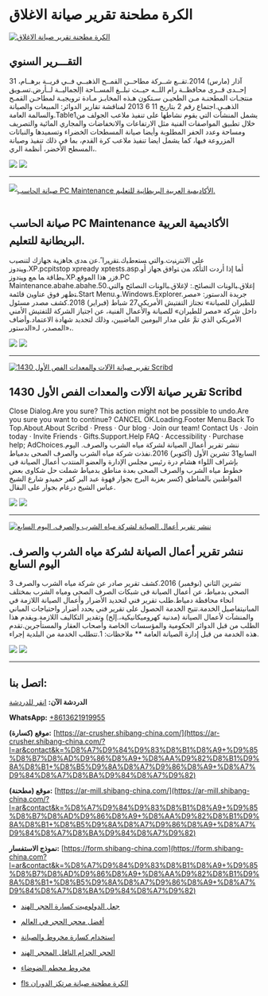 # الكرة مطحنة تقرير صيانة الاغلاق

<a href="https://swt.shibang-china.com/?l=ar&img&k=%D8%A7%D9%84%D9%83%D8%B1%D8%A9+%D9%85%D8%B7%D8%AD%D9%86%D8%A9+%D8%AA%D9%82%D8%B1%D9%8A%D8%B1+%D8%B5%D9%8A%D8%A7%D9%86%D8%A9+%D8%A7%D9%84%D8%A7%D8%BA%D9%84%D8%A7%D9%82" target="_blank">![الكرة مطحنة تقرير صيانة الاغلاق](http://static.shibang-china.com/all-800x300/505.jpg)</a>

## التقـــرير السنوي
31 آذار (مارس) 2014.تقــع شــركة مطاحــن القمــح الذهبــي فــي قريــة برهــام، إحــدى قــرى محافظــة رام اللــه حيــث تبلــغ المســاحة اإلجماليــة لــأرض.تسـويق منتجـات المطحنـة مـن الطحيـن سـتكون هـذه المخابـز مـادة ترويجيـة لمطاحـن القمـح الذهبـي.اجتماع رقم 2 بتاريخ 11 6 2013 لمناقشة تقارير الدوائر: المبيعات والصيانة والسالمة العامة.Table1يشمل المنشآت التي يقوم نشاطها على تنفيذ ملاعب الجولف من خلال تطبيق المواصفات الفنية مثل الارتفاعات والانخفاضات والمجاري المائية والتصريف ومساحة وعدد الحفر المطلوبة وأيضا صيانة المسطحات الخضراء وتسميدها والنباتات المزروعة فيها، كما يشمل ايضا تنفيذ ملاعب كرة القدم، بما في ذلك تنفيذ وصيانة المسطح الأخضر، أنظمة الري،.


<a href="https://whatsapp.shibangsoft.com/WhatsApp.php" target="_blank" title="WhatsApp">![](http://static.shibang-china.com/icon/whatsapp.png)</a> <a href="https://swt.shibang-china.com/?l=ar&icon&k=%D8%A7%D9%84%D9%83%D8%B1%D8%A9+%D9%85%D8%B7%D8%AD%D9%86%D8%A9+%D8%AA%D9%82%D8%B1%D9%8A%D8%B1+%D8%B5%D9%8A%D8%A7%D9%86%D8%A9+%D8%A7%D9%84%D8%A7%D8%BA%D9%84%D8%A7%D9%82" target="_blank">![](http://static.shibang-china.com/icon/chat-ar.png)</a>

---

<a href="https://swt.shibang-china.com/?l=ar&img&k=%D8%A7%D9%84%D9%83%D8%B1%D8%A9+%D9%85%D8%B7%D8%AD%D9%86%D8%A9+%D8%AA%D9%82%D8%B1%D9%8A%D8%B1+%D8%B5%D9%8A%D8%A7%D9%86%D8%A9+%D8%A7%D9%84%D8%A7%D8%BA%D9%84%D8%A7%D9%82" target="_blank">![ﺻﻴﺎﻧﺔ ﺍﳊﺎﺳﺐ PC Maintenance الأكاديمية العربية البريطانية للتعليم.](http://static.shibang-china.com/all-800x300/838.jpg)</a>

## ﺻﻴﺎﻧﺔ ﺍﳊﺎﺳﺐ PC Maintenance الأكاديمية العربية البريطانية للتعليم.
ﻋﻠﻰ ﺍﻻﻨﺘﺭﻨﻴﺕ.ﻭﺍﻟﺘﻲ ﺴﺘﻌﻁﻴﻙ.ﺘﻘﺭﻴﺭﺍﹰ.ﻋﻥ ﻤﺩﻯ ﺠﺎﻫﺯﻴﺔ ﺠﻬﺎﺯﻙ ﻟﺘﻨﺼﻴﺏ ﻭﻴﻨﺩﻭﺯ.XP.pcpitstop xpready xptests.asp.ﺃﻤﺎ ﺇﺫﺍ ﺃﺭﺩﺕ ﺍﻟﺘﺄﻜﺩ ﻤﻥ ﺘﻭﺍﻓﻕ ﺠﻬﺎﺯ ﺃﻭ ﺒﻁﺎﻗﺔ ﻤﺎ ﻤﻊ ﻭﻴﻨﺩﻭﺯ.XP.ﻓﺯﺭ ﻫﺫﺍ ﺍﻟﻤﻭﻗﻊ.PC Maintenance.abahe.abahe.50.ﺇﻏﻼﻕ.ﺒﺎﻟﻭﻨﺎﺕ ﺍﻟﻨﺼﺎﺌﺢ.: ﻹﻏﻼﻕ.ﺒﺎﻟﻭﻨﺎﺕ ﺍﻟﻨﺼﺎﺌﺢ ﻭﺍﻟﺘﻲ ﺘﻅﻬﺭ ﻓﻭﻕ ﻋﻨﺎﻭﻴﻥ ﻗﺎﺌﻤﺔ.Start Menu.ﻭ.Windows.Explorer.جريدة الدستور: «مصر للطيران للصيانة» تجتاز التفتيش الأمريكي27 شباط (فبراير) 2018.كشف مصدر مسئول داخل شركة «مصر للطيران» للصيانة والأعمال الفنية، عن اجتياز الشركة للتفتيش الأمني الأمريكي الذي تمَّ على مدار اليومين الماضيين، وذلك لتجديد شهادة الاعتماد.وأضاف المصدر، لـ«الدستور»،.


<a href="https://whatsapp.shibangsoft.com/WhatsApp.php" target="_blank" title="WhatsApp">![](http://static.shibang-china.com/icon/whatsapp.png)</a> <a href="https://swt.shibang-china.com/?l=ar&icon&k=%D8%A7%D9%84%D9%83%D8%B1%D8%A9+%D9%85%D8%B7%D8%AD%D9%86%D8%A9+%D8%AA%D9%82%D8%B1%D9%8A%D8%B1+%D8%B5%D9%8A%D8%A7%D9%86%D8%A9+%D8%A7%D9%84%D8%A7%D8%BA%D9%84%D8%A7%D9%82" target="_blank">![](http://static.shibang-china.com/icon/chat-ar.png)</a>

---

<a href="https://swt.shibang-china.com/?l=ar&img&k=%D8%A7%D9%84%D9%83%D8%B1%D8%A9+%D9%85%D8%B7%D8%AD%D9%86%D8%A9+%D8%AA%D9%82%D8%B1%D9%8A%D8%B1+%D8%B5%D9%8A%D8%A7%D9%86%D8%A9+%D8%A7%D9%84%D8%A7%D8%BA%D9%84%D8%A7%D9%82" target="_blank">![تقرير صيانة الآلات والمعدات الفص الأول 1430 Scribd](http://static.shibang-china.com/all-800x300/82.jpg)</a>

## تقرير صيانة الآلات والمعدات الفص الأول 1430 Scribd
Close Dialog.Are you sure? This action might not be possible to undo.Are you sure you want to continue? CANCEL OK.Loading.Footer Menu.Back To Top.About.About Scribd &middot; Press &middot; Our blog &middot; Join our team! Contact Us &middot; Join today &middot; Invite Friends &middot; Gifts.Support.Help FAQ &middot; Accessibility &middot; Purchase help; AdChoices.ننشر تقرير أعمال الصيانة لشركة مياه الشرب والصرف. اليوم السابع31 تشرين الأول (أكتوبر) 2016.نفذت شركة مياه الشرب والصرف الصحى بدمياط بإشراف اللواء هشام درة رئيس مجلس الإدارة والعضو المنتدب أعمال الصيانة فى خطوط مياه الشرب والصرف الصحى بعدة مناطق بدمياط شملت حل شكاوى بعض المواطنين بالمناطق (كسر بعزبة البرج بجوار قهوة عبد البر كفر حميدو شارع الشيخ عباس الشيخ درغام بجوار على البقال.


<a href="https://whatsapp.shibangsoft.com/WhatsApp.php" target="_blank" title="WhatsApp">![](http://static.shibang-china.com/icon/whatsapp.png)</a> <a href="https://swt.shibang-china.com/?l=ar&icon&k=%D8%A7%D9%84%D9%83%D8%B1%D8%A9+%D9%85%D8%B7%D8%AD%D9%86%D8%A9+%D8%AA%D9%82%D8%B1%D9%8A%D8%B1+%D8%B5%D9%8A%D8%A7%D9%86%D8%A9+%D8%A7%D9%84%D8%A7%D8%BA%D9%84%D8%A7%D9%82" target="_blank">![](http://static.shibang-china.com/icon/chat-ar.png)</a>

---

<a href="https://swt.shibang-china.com/?l=ar&img&k=%D8%A7%D9%84%D9%83%D8%B1%D8%A9+%D9%85%D8%B7%D8%AD%D9%86%D8%A9+%D8%AA%D9%82%D8%B1%D9%8A%D8%B1+%D8%B5%D9%8A%D8%A7%D9%86%D8%A9+%D8%A7%D9%84%D8%A7%D8%BA%D9%84%D8%A7%D9%82" target="_blank">![ننشر تقرير أعمال الصيانة لشركة مياه الشرب والصرف. اليوم السابع](http://static.shibang-china.com/all-800x300/944.jpg)</a>

## ننشر تقرير أعمال الصيانة لشركة مياه الشرب والصرف. اليوم السابع
3 تشرين الثاني (نوفمبر) 2016.كشف تقرير صادر عن شركة مياه الشرب والصرف الصحى بدمياط، عن أعمال الصيانة فى شبكات الصرف الصحى ومياه الشرب بمختلف انحاء محافظة دمياط.طلب تقرير فني لتحديد الأضرار وأعمال الصيانة اللازمة في المبانيتفاصيل الخدمة.تتيح الخدمة الحصول على تقرير فني يحدد أضرار واحتياجات المباني والمنشآت لأعمال الصيانة (مدنية كهروميكانيكية،.إلخ) وتقدير التكاليف اللازمة.ويقدم هذا الطلب من قبل الدوائر الحكومية والمؤسسات الخاصة وأصحاب العقار والمستأجرين.تقدم هذه الخدمة من قبل إدارة الصيانة العامة ** ملاحظات: 1.تتطلب الخدمة من البلدية إجراء.


<a href="https://whatsapp.shibangsoft.com/WhatsApp.php" target="_blank" title="WhatsApp">![](http://static.shibang-china.com/icon/whatsapp.png)</a> <a href="https://swt.shibang-china.com/?l=ar&icon&k=%D8%A7%D9%84%D9%83%D8%B1%D8%A9+%D9%85%D8%B7%D8%AD%D9%86%D8%A9+%D8%AA%D9%82%D8%B1%D9%8A%D8%B1+%D8%B5%D9%8A%D8%A7%D9%86%D8%A9+%D8%A7%D9%84%D8%A7%D8%BA%D9%84%D8%A7%D9%82" target="_blank">![](http://static.shibang-china.com/icon/chat-ar.png)</a>

---
## اتصل بنا:

**الدردشة الآن:** [انقر للدردشة](https://swt.shibang-china.com?l=ar&contact&k=%D8%A7%D9%84%D9%83%D8%B1%D8%A9+%D9%85%D8%B7%D8%AD%D9%86%D8%A9+%D8%AA%D9%82%D8%B1%D9%8A%D8%B1+%D8%B5%D9%8A%D8%A7%D9%86%D8%A9+%D8%A7%D9%84%D8%A7%D8%BA%D9%84%D8%A7%D9%82)

**WhatsApp:**  [+8613621919955](https://whatsapp.shibangsoft.com/WhatsApp.php)

**موقع (كسارة):** [https://ar-crusher.shibang-china.com/](https://ar-crusher.shibang-china.com/?l=ar&contact&k=%D8%A7%D9%84%D9%83%D8%B1%D8%A9+%D9%85%D8%B7%D8%AD%D9%86%D8%A9+%D8%AA%D9%82%D8%B1%D9%8A%D8%B1+%D8%B5%D9%8A%D8%A7%D9%86%D8%A9+%D8%A7%D9%84%D8%A7%D8%BA%D9%84%D8%A7%D9%82)

**موقع (مطحنة):** [https://ar-mill.shibang-china.com/](https://ar-mill.shibang-china.com/?l=ar&contact&k=%D8%A7%D9%84%D9%83%D8%B1%D8%A9+%D9%85%D8%B7%D8%AD%D9%86%D8%A9+%D8%AA%D9%82%D8%B1%D9%8A%D8%B1+%D8%B5%D9%8A%D8%A7%D9%86%D8%A9+%D8%A7%D9%84%D8%A7%D8%BA%D9%84%D8%A7%D9%82)

**نموذج الاستفسار:** [https://form.shibang-china.com](https://form.shibang-china.com?l=ar&contact&k=%D8%A7%D9%84%D9%83%D8%B1%D8%A9+%D9%85%D8%B7%D8%AD%D9%86%D8%A9+%D8%AA%D9%82%D8%B1%D9%8A%D8%B1+%D8%B5%D9%8A%D8%A7%D9%86%D8%A9+%D8%A7%D9%84%D8%A7%D8%BA%D9%84%D8%A7%D9%82)

* [جعل الدولوميت كسارة الحجر الهند](../27/%D8%AC%D8%B9%D9%84%20%D8%A7%D9%84%D8%AF%D9%88%D9%84%D9%88%D9%85%D9%8A%D8%AA%20%D9%83%D8%B3%D8%A7%D8%B1%D8%A9%20%D8%A7%D9%84%D8%AD%D8%AC%D8%B1%20%D8%A7%D9%84%D9%87%D9%86%D8%AF.md)

* [أفضل محجر الحجر في العالم](../29/%D8%A3%D9%81%D8%B6%D9%84%20%D9%85%D8%AD%D8%AC%D8%B1%20%D8%A7%D9%84%D8%AD%D8%AC%D8%B1%20%D9%81%D9%8A%20%D8%A7%D9%84%D8%B9%D8%A7%D9%84%D9%85.md)

* [استخدام كسارة مخروط والصيانة](../27/%D8%A7%D8%B3%D8%AA%D8%AE%D8%AF%D8%A7%D9%85%20%D9%83%D8%B3%D8%A7%D8%B1%D8%A9%20%D9%85%D8%AE%D8%B1%D9%88%D8%B7%20%D9%88%D8%A7%D9%84%D8%B5%D9%8A%D8%A7%D9%86%D8%A9.md)

* [الحجر الحزام الناقل المحجر الهند](../29/%D8%A7%D9%84%D8%AD%D8%AC%D8%B1%20%D8%A7%D9%84%D8%AD%D8%B2%D8%A7%D9%85%20%D8%A7%D9%84%D9%86%D8%A7%D9%82%D9%84%20%D8%A7%D9%84%D9%85%D8%AD%D8%AC%D8%B1%20%D8%A7%D9%84%D9%87%D9%86%D8%AF.md)

* [مخروط محطم الضوضاء](../27/%D9%85%D8%AE%D8%B1%D9%88%D8%B7%20%D9%85%D8%AD%D8%B7%D9%85%20%D8%A7%D9%84%D8%B6%D9%88%D8%B6%D8%A7%D8%A1.md)

* [fls الكرة مطحنة صيانة مرتكز الدوران](../28/fls%20%D8%A7%D9%84%D9%83%D8%B1%D8%A9%20%D9%85%D8%B7%D8%AD%D9%86%D8%A9%20%D8%B5%D9%8A%D8%A7%D9%86%D8%A9%20%D9%85%D8%B1%D8%AA%D9%83%D8%B2%20%D8%A7%D9%84%D8%AF%D9%88%D8%B1%D8%A7%D9%86.md)